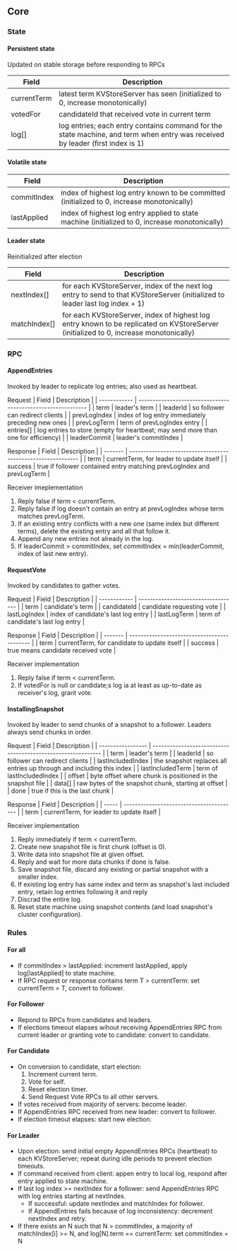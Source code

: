 ## Core



### State



#### Persistent state 

Updated on stable storage before responding to RPCs

| Field       | Description                                                  |
| ----------- | ------------------------------------------------------------ |
| currentTerm | latest term KVStoreServer has seen (initialized to 0, increase monotonically) |
| votedFor    | candidateId that received vote in current term               |
| log[]       | log entries; each entry contains command for the state machine, and term when entry was received by leader (first index is 1) |



#### Volatile state


| Field       | Description                                                  |
| ----------- | ------------------------------------------------------------ |
| commitIndex | index of highest log entry known to be committed (initialized to 0, increase monotonically) |
| lastApplied | index of highest log entry applied to state machine (initialized to 0, increase monotonically) |



#### Leader state

Reinitialized after election

| Field        | Description                                                  |
| ------------ | ------------------------------------------------------------ |
| nextIndex[]  | for each KVStoreServer, index of the next log entry to send to that KVStoreServer (initialized to leader last log index + 1) |
| matchIndex[] | for each KVStoreServer, index of highest log entry known to be  replicated on KVStoreServer (initialized to 0, increase monotonically) |



### RPC



#### AppendEntries

Invoked by leader to replicate log entries; also used as heartbeat.

Request
| Field        | Description                                                  |
| ------------ | ------------------------------------------------------------ |
| term         | leader's term                                                |
| leaderId     | so follower can redirect clients                             |
| prevLogIndex | index of log entry immediately preceding new ones            |
| prevLogTerm  | term of prevLogIndex entry                                   |
| entries[]    | log entries to store (empty for heartbeat; may send more than one for efficiency) |
| leaderCommit | leader's commitIndex                                         |

Response
| Field   | Description                                                  |
| ------- | ------------------------------------------------------------ |
| term    | currentTerm, for leader to update itself                     |
| success | true if follower contained entry matching prevLogIndex and prevLogTerm |

Receiver imeplementation

1. Reply false if term < currentTerm.
2. Reply false if log doesn't contain an entry at prevLogIndex whose term matches prevLogTerm.
3. If an existing entry conflicts with a new one (same index but different terms), delete the existing entry and all that follow it.
4. Append any new entries not already in the log.
5. If leaderCommit > commitIndex, set commitIndex = min(leaderCommit, index of last new entry).



#### RequestVote

Invoked by candidates to gather votes.

Request
| Field        | Description                         |
| ------------ | ----------------------------------- |
| term         | candidate's term                    |
| candidateId  | candidate requesting vote           |
| lastLogIndex | index of candidate's last log entry |
| lastLogTerm  | term of candidate's last log entry  |

Response
| Field   | Description                                 |
| ------- | ------------------------------------------- |
| term    | currentTerm, for candidate to update itself |
| success | true means candidate received vote          |

Receiver implementation

1. Reply false if term < currentTerm.
2. If votedFor is null or candidate;s log ia at least as up-to-date as receiver's log, grant vote.



#### InstallingSnapshot

Invoked by leader to send chunks of a snapshot to a follower. Leaders always send chunks in order.

Request
| Field             | Description                                                  |
| ----------------- | ------------------------------------------------------------ |
| term              | leader's term                                                |
| leaderId          | so follower can redirect clients                             |
| lastIncludedIndex | the snapshot replaces all entries up through and including this index |
| lastIncludedTerm  | term of lastIncludedIndex                                    |
| offset            | byte offset where chunk is positioned in the snapshot file   |
| data[]            | raw bytes of the snapshot chunk, starting at offset          |
| done              | true if this is the last chunk                               |

Response
| Field | Description                              |
| ----- | ---------------------------------------- |
| term  | currentTerm, for leader to update itself |

Receiver implementation

1. Reply immediately if term < currentTerm.
2. Create new snapshot file is first chunk (offset is 0).
3. Write data into snapshot file at given offset.
4. Reply and wait for more data chunks if done is false.
5. Save snapshot file, discard any existing or partial snapshot with a smaller index.
6. If existing log entry has same index and term as snapshot's last included entry, retain log entries following it and reply
7. Discrad the entire log.
8. Reset state machine using snapshot contents (and load snapshot's cluster configuration).






### Rules



#### For all

- If commitIndex > lastApplied: increment lastApplied, apply log[lastApplied] to state machine.
- If RPC request or response contains term T > currentTerm: set currentTerm = T, convert to follower.



#### For Follower

- Repond to RPCs from candidates and leaders.
- If elections timeout elapses wihout receiving AppendEntries RPC from current leader or granting vote to candidate: convert to candidate.



#### For Candidate

- On conversion to candidate, start election:
  1. Increment current term.
  2. Vote for self.
  3. Reset election timer.
  4. Send Request Vote RPCs to all other servers.
- If votes received from majority of servers: become leader.
- If AppendEntries RPC received from new leader: convert to follower.
- If election timeout elapses: start new election.



#### For Leader

- Upon election: send initial empty AppendEntries RPCs (heartbeat) to each KVStoreServer; repeat during idle periods to prevent election timeouts.
- If command received from client: appen entry to local log, respond after entry applied to state machine.
- If last log index >= nextIndex for a follower: send AppendEntries RPC with log entries starting at nextIndex.
  - If successful: update nextIndex and matchIndex for follower.
  - If AppendEntries fails because of log inconsistency: decrement nextIndex and retry.
- If there exists an N such that N > commitIndex, a majority of matchIndex[i] >= N, and log[N].term == currentTerm: set commitIndex = N

